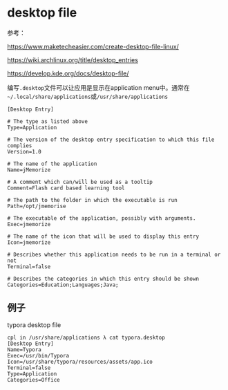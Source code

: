 # desktop file

参考：

https://www.maketecheasier.com/create-desktop-file-linux/

https://wiki.archlinux.org/title/desktop_entries

https://develop.kde.org/docs/desktop-file/

编写`.desktop`文件可以让应用是显示在application menu中。通常在`~/.local/share/applications`或`/usr/share/applications`

```
[Desktop Entry]

# The type as listed above
Type=Application

# The version of the desktop entry specification to which this file complies
Version=1.0

# The name of the application
Name=jMemorize

# A comment which can/will be used as a tooltip
Comment=Flash card based learning tool

# The path to the folder in which the executable is run
Path=/opt/jmemorise

# The executable of the application, possibly with arguments.
Exec=jmemorize

# The name of the icon that will be used to display this entry
Icon=jmemorize

# Describes whether this application needs to be run in a terminal or not
Terminal=false

# Describes the categories in which this entry should be shown
Categories=Education;Languages;Java;
```

## 例子

typora desktop file

```
cpl in /usr/share/applications λ cat typora.desktop 
[Desktop Entry]
Name=Typora
Exec=/usr/bin/Typora
Icon=/usr/share/typora/resources/assets/app.ico
Terminal=false
Type=Application
Categories=Office
```

